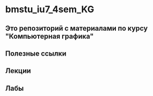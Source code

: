 # bmstu_iu7_4sem_KG

## Это репозиторий с материалами по курсу "Компьютерная графика"

## Полезные ссылки ##
    
## Лекции
    
## Лабы
